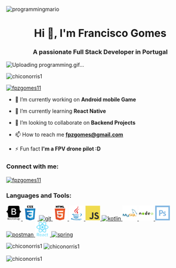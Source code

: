 
![programmingmario](https://github.com/ChicoNorris11/ChicoNorris11/assets/51248376/7f67feb5-d54e-47f2-bb43-3c90c01b8007)


<h1 align="center">Hi 👋, I'm Francisco Gomes</h1>
<h3 align="center">A passionate Full Stack Developer in Portugal</h3>

![Uploading programming.gif…]()

<p align="left"> <img src="https://komarev.com/ghpvc/?username=chiconorris1&label=Profile%20views&color=0e75b6&style=flat" alt="chiconorris1" /> </p>


<p align="left"> <a href="https://twitter.com/fpzgomes11" target="blank"><img src="https://img.shields.io/twitter/follow/fpzgomes11?logo=twitter&style=for-the-badge" alt="fpzgomes11" /></a> </p>

- 🔭 I’m currently working on **Android mobile Game**

- 🌱 I’m currently learning **React Native**

- 👯 I’m looking to collaborate on **Backend Projects**

- 📫 How to reach me **fpzgomes@gmail.com**

- ⚡ Fun fact **I'm a FPV drone pilot :D**

<h3 align="left">Connect with me:</h3>
<p align="left">
<a href="https://twitter.com/fpzgomes11" target="blank"><img align="center" src="https://raw.githubusercontent.com/rahuldkjain/github-profile-readme-generator/master/src/images/icons/Social/twitter.svg" alt="fpzgomes11" height="30" width="40" /></a>
</p>

<h3 align="left">Languages and Tools:</h3>
<p align="left"> <a href="https://getbootstrap.com" target="_blank" rel="noreferrer"> <img src="https://raw.githubusercontent.com/devicons/devicon/master/icons/bootstrap/bootstrap-plain-wordmark.svg" alt="bootstrap" width="40" height="40"/> </a> <a href="https://www.w3schools.com/css/" target="_blank" rel="noreferrer"> <img src="https://raw.githubusercontent.com/devicons/devicon/master/icons/css3/css3-original-wordmark.svg" alt="css3" width="40" height="40"/> </a> <a href="https://git-scm.com/" target="_blank" rel="noreferrer"> <img src="https://www.vectorlogo.zone/logos/git-scm/git-scm-icon.svg" alt="git" width="40" height="40"/> </a> <a href="https://www.w3.org/html/" target="_blank" rel="noreferrer"> <img src="https://raw.githubusercontent.com/devicons/devicon/master/icons/html5/html5-original-wordmark.svg" alt="html5" width="40" height="40"/> </a> <a href="https://www.java.com" target="_blank" rel="noreferrer"> <img src="https://raw.githubusercontent.com/devicons/devicon/master/icons/java/java-original.svg" alt="java" width="40" height="40"/> </a> <a href="https://developer.mozilla.org/en-US/docs/Web/JavaScript" target="_blank" rel="noreferrer"> <img src="https://raw.githubusercontent.com/devicons/devicon/master/icons/javascript/javascript-original.svg" alt="javascript" width="40" height="40"/> </a> <a href="https://kotlinlang.org" target="_blank" rel="noreferrer"> <img src="https://www.vectorlogo.zone/logos/kotlinlang/kotlinlang-icon.svg" alt="kotlin" width="40" height="40"/> </a> <a href="https://www.mysql.com/" target="_blank" rel="noreferrer"> <img src="https://raw.githubusercontent.com/devicons/devicon/master/icons/mysql/mysql-original-wordmark.svg" alt="mysql" width="40" height="40"/> </a> <a href="https://nodejs.org" target="_blank" rel="noreferrer"> <img src="https://raw.githubusercontent.com/devicons/devicon/master/icons/nodejs/nodejs-original-wordmark.svg" alt="nodejs" width="40" height="40"/> </a> <a href="https://www.photoshop.com/en" target="_blank" rel="noreferrer"> <img src="https://raw.githubusercontent.com/devicons/devicon/master/icons/photoshop/photoshop-line.svg" alt="photoshop" width="40" height="40"/> </a> <a href="https://postman.com" target="_blank" rel="noreferrer"> <img src="https://www.vectorlogo.zone/logos/getpostman/getpostman-icon.svg" alt="postman" width="40" height="40"/> </a> <a href="https://reactjs.org/" target="_blank" rel="noreferrer"> <img src="https://raw.githubusercontent.com/devicons/devicon/master/icons/react/react-original-wordmark.svg" alt="react" width="40" height="40"/> </a> <a href="https://spring.io/" target="_blank" rel="noreferrer"> <img src="https://www.vectorlogo.zone/logos/springio/springio-icon.svg" alt="spring" width="40" height="40"/> </a> </p>

<p><img align="left" src="https://github-readme-stats.vercel.app/api/top-langs?username=chiconorris1&show_icons=true&locale=en&layout=compact" alt="chiconorris1" /></p>

<p>&nbsp;<img align="center" src="https://github-readme-stats.vercel.app/api?username=chiconorris1&show_icons=true&locale=en" alt="chiconorris1" /></p>

<p><img align="center" src="https://github-readme-streak-stats.herokuapp.com/?user=chiconorris1&" alt="chiconorris1" /></p>
